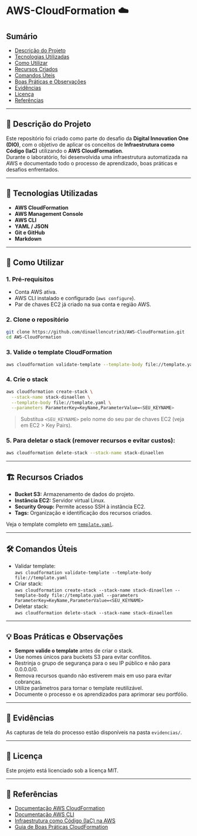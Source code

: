 # AWS-CloudFormation ☁️

## Sumário
- [Descrição do Projeto](#descrição-do-projeto)
- [Tecnologias Utilizadas](#tecnologias-utilizadas)
- [Como Utilizar](#como-utilizar)
- [Recursos Criados](#recursos-criados)
- [Comandos Úteis](#comandos-úteis)
- [Boas Práticas e Observações](#boas-práticas-e-observações)
- [Evidências](#evidências)
- [Licença](#licença)
- [Referências](#referências)

---

## 📘 Descrição do Projeto
Este repositório foi criado como parte do desafio da **Digital Innovation One (DIO)**, com o objetivo de aplicar os conceitos de **Infraestrutura como Código (IaC)** utilizando o **AWS CloudFormation**.  
Durante o laboratório, foi desenvolvida uma infraestrutura automatizada na AWS e documentado todo o processo de aprendizado, boas práticas e desafios enfrentados.

---

## 🧰 Tecnologias Utilizadas
- **AWS CloudFormation**
- **AWS Management Console**
- **AWS CLI**
- **YAML / JSON**
- **Git e GitHub**
- **Markdown**

---

## 🚀 Como Utilizar

### 1. Pré-requisitos
- Conta AWS ativa.
- AWS CLI instalado e configurado (`aws configure`).
- Par de chaves EC2 já criado na sua conta e região AWS.

### 2. Clone o repositório
```sh
git clone https://github.com/dinaellencutrim3/AWS-CloudFormation.git
cd AWS-CloudFormation
```

### 3. Valide o template CloudFormation
```sh
aws cloudformation validate-template --template-body file://template.yaml
```

### 4. Crie o stack
```sh
aws cloudformation create-stack \
  --stack-name stack-dinaellen \
  --template-body file://template.yaml \
  --parameters ParameterKey=KeyName,ParameterValue=<SEU_KEYNAME>
```
> Substitua `<SEU_KEYNAME>` pelo nome do seu par de chaves EC2 (veja em EC2 > Key Pairs).

### 5. Para deletar o stack (remover recursos e evitar custos):
```sh
aws cloudformation delete-stack --stack-name stack-dinaellen
```

---

## 🏗️ Recursos Criados

- **Bucket S3:** Armazenamento de dados do projeto.
- **Instância EC2:** Servidor virtual Linux.
- **Security Group:** Permite acesso SSH à instância EC2.
- **Tags:** Organização e identificação dos recursos criados.

Veja o template completo em [`template.yaml`](template.yaml).

---

## 🛠️ Comandos Úteis

- Validar template:  
  `aws cloudformation validate-template --template-body file://template.yaml`
- Criar stack:  
  `aws cloudformation create-stack --stack-name stack-dinaellen --template-body file://template.yaml --parameters ParameterKey=KeyName,ParameterValue=<SEU_KEYNAME>`
- Deletar stack:  
  `aws cloudformation delete-stack --stack-name stack-dinaellen`

---

## 💡 Boas Práticas e Observações

- **Sempre valide o template** antes de criar o stack.
- Use nomes únicos para buckets S3 para evitar conflitos.
- Restrinja o grupo de segurança para o seu IP público e não para 0.0.0.0/0.
- Remova recursos quando não estiverem mais em uso para evitar cobranças.
- Utilize parâmetros para tornar o template reutilizável.
- Documente o processo e os aprendizados para aprimorar seu portfólio.

---

## 📸 Evidências

As capturas de tela do processo estão disponíveis na pasta `evidencias/`.

---

## 📄 Licença

Este projeto está licenciado sob a licença MIT.

---

## 🔗 Referências

- [Documentação AWS CloudFormation](https://docs.aws.amazon.com/cloudformation/index.html)
- [Documentação AWS CLI](https://docs.aws.amazon.com/cli/latest/userguide/cli-chap-welcome.html)
- [Infraestrutura como Código (IaC) na AWS](https://aws.amazon.com/pt/devops/what-is-infrastructure-as-code/)
- [Guia de Boas Práticas CloudFormation](https://docs.aws.amazon.com/AWSCloudFormation/latest/UserGuide/best-practices.html)
